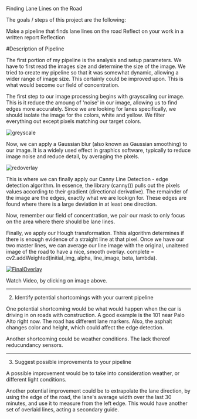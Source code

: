 Finding Lane Lines on the Road

The goals / steps of this project are the following:

Make a pipeline that finds lane lines on the road
Reflect on your work in a written report
Reflection

#Description of Pipeline

The first portion of my pipeline is the analysis and setup parameters. We have to first read the images size and determine the size of the image. We tried to create my pipeline so that it was somewhat dynamic, allowing a wider range of image size. This certainly could be improved upon. This is what would become our field of concentration.

The first step to our image processing begins with grayscaling our image. This is it reduce the amoung of 'noise' in our image, allowing us to find edges more accurately. Since we are looking for lanes specifically, we should isolate the image for the colors, white and yellow. We filter everything out except pixels matching our target colors.

![greyscale](https://user-images.githubusercontent.com/11032490/28350624-161c8cf6-6bff-11e7-9470-973216a27122.png)

Now, we can apply a Gaussian blur (also known as Gaussian smoothing) to our image. It is a widely used effect in graphics software, typically to reduce image noise and reduce detail, by averaging the pixels.

![redoverlay](https://user-images.githubusercontent.com/11032490/28350626-177bc562-6bff-11e7-9f4f-c33bef5818a2.png)

This is where we can finally apply our Canny Line Detection - edge detection algorithm.
In essence, the library (canny()) pulls out the pixels values according to their gradient (directional derivative). The remainder of the image are the edges, exactly what we are lookign for. These edges are found where there is a large deviation in at least one direction.

Now, remember our field of concentration, we pair our mask to only focus on the area where there should be lane lines.

Finally, we apply our Hough transformation. Thhis algorithm determines if there is enough evidence of a straight line at that pixel. Once we have our two master lines, we can average our line image with the original, unaltered image of the road to have a nice, smooth overlay. complete = cv2.addWeighted(initial_img, alpha, line_image, beta, lambda).

[![FinalOverlay](https://user-images.githubusercontent.com/11032490/28350648-4cd24808-6bff-11e7-8aaf-53c796e796be.png)](https://youtu.be/-PijZN-qmTs)

Watch Video, by clicking on image above.

------------------------------------------------------------------------------------------------------------------------
2. Identify potential shortcomings with your current pipeline

One potential shortcoming would be what would happen when the car is driving in on roads with construction. A good example is the 101 near Palo Alto right now. The road has different lane markers. Also, the asphalt changes color and height, which could affect the edge detection.

Another shortcoming could be weather conditions. The lack thereof reducundancy sensors. 

------------------------------------------------------------------------------------------------------------------------

3. Suggest possible improvements to your pipeline

A possible improvement would be to take into consideration weather, or different light conditions.

Another potential improvement could be to extrapolate the lane direction, by using the edge of the road, the lane's average width over the last 30 minutes, and use it to measure from the left edge. This would have another set of overlaid lines, acting a secondary guide.
